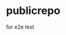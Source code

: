 # publicrepo
for e2e test




















































































































































































































































































































































































































































































































































































































































































































































































































































































































































































































































































































































































































































































































































































































































































































































































































































